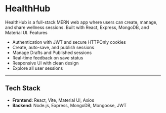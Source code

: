 # HealthHub
HealthHub is a full-stack MERN web app where users can create, manage, and share wellness sessions. Built with React, Express, MongoDB, and Material UI.
Features

-  Authentication with JWT and secure HTTPOnly cookies
-  Create, auto-save, and publish sessions
-  Manage Drafts and Published sessions
-  Real-time feedback on save status
-  Responsive UI with clean design
-  Explore all user sessions

---

##  Tech Stack

- **Frontend**: React, Vite, Material UI, Axios
- **Backend**: Node.js, Express, MongoDB, Mongoose, JWT
